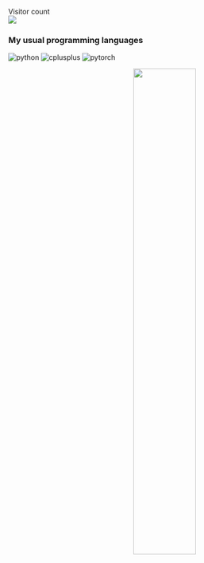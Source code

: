 

<p align="left"> 
  Visitor count<br>
  <img src="https://profile-counter.glitch.me/lujohn3li/count.svg" />
</p>


### My usual programming languages

<p align="left">
  <img alt="python" src="https://img.shields.io/badge/Python-3776AB?style=flat-square&logo=python&logoColor=white" >
  <img alt="cplusplus" src="https://img.shields.io/badge/C%2B%2B-00599C?style=flat-square&logo=c%2B%2B&logoColor=white" >
  <img alt="pytorch" src="https://img.shields.io/badge/PyTorch-EE4C2C?style=flat-square&logo=PyTorch&logoColor=white" />
</p>

<p align="left">

[<img align="right" width="50%" src="https://github-readme-stats-ouuan.vercel.app/api?username=lujohn3li&theme=dark&show_icons=true">](https://metrics.lecoq.io/ouuan?template=classic)
</p>
